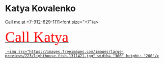 # Katya Kovalenko
<a href="tel:+79126291111">Call me at +7-912-629-1111<font size="+7"/a>

<p></p>

<font size="10" color="red" face="Tahoma">Call Katya</font>

<p></p>

	 <img src="https://images.freeimages.com/images/large-previews/223/lighthouse-fish-1311421.jpg" width= "300" height: "200"/>
